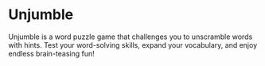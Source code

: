 # Unjumble
Unjumble is a word puzzle game that challenges you to unscramble words with hints. Test your word-solving skills, expand your vocabulary, and enjoy endless brain-teasing fun!
